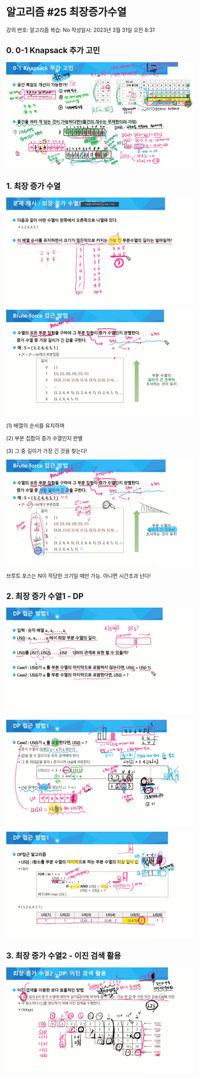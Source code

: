 # 알고리즘 #25 최장증가수열

강의 번호: 알고리즘
복습: No
작성일시: 2023년 3월 31일 오전 8:31

## 0. 0-1 Knapsack 추가 고민

![](https://github.com/gkgkfndudals/TIL/blob/master/Study/img/20230331_1.png)

## 1. 최장 증가 수열

![](https://github.com/gkgkfndudals/TIL/blob/master/Study/img/20230331_2.png)

![](https://github.com/gkgkfndudals/TIL/blob/master/Study/img/20230331_3.png)

(1) 배열의 순서를 유지하며

(2) 부분 집합이 증가 수열인지 판별

(3) 그 중 길이가 가장 긴 것을 찾는다!

![](https://github.com/gkgkfndudals/TIL/blob/master/Study/img/20230331_4.png)

브루트 포스는 N이 적당한 크기일 때만 가능. 아니면 시간초과 난다!

## 2. 최장 증가 수열1 - DP

![](https://github.com/gkgkfndudals/TIL/blob/master/Study/img/20230331_5.png)

![](https://github.com/gkgkfndudals/TIL/blob/master/Study/img/20230331_6.png)

![](https://github.com/gkgkfndudals/TIL/blob/master/Study/img/20230331_7.png)

## 3. 최장 증가 수열2 - 이진 검색 활용

![](https://github.com/gkgkfndudals/TIL/blob/master/Study/img/20230331_8.png)